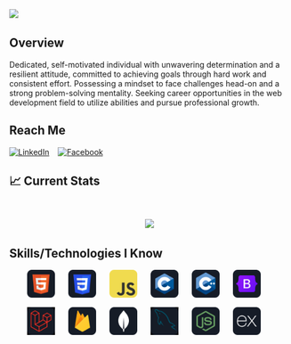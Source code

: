 

<a align="center" href="https://www.linkedin.com/in/shahoriarniloy/">
<img src="https://i.ibb.co/LP7JGD3/Abstract-Slide-1.png" />
</a>


## Overview

Dedicated, self-motivated individual with unwavering determination and a resilient attitude, committed to achieving goals through hard work and consistent effort. Possessing a mindset to face challenges head-on and a strong problem-solving mentality. Seeking career opportunities in the web development field to utilize abilities and pursue professional growth.


## Reach Me

[![LinkedIn](https://img.icons8.com/color/48/000000/linkedin.png)](https://www.linkedin.com/in/shahoriarniloy/)
&nbsp;&nbsp;
[![Facebook](https://img.icons8.com/color/48/000000/facebook.png)](https://www.facebook.com/shahoriarniloy)

## :chart_with_upwards_trend: Current Stats

<br />
<p align="center">
  <img width="60%" src="https://github-readme-streak-stats.herokuapp.com?user=shahoriarniloy&theme=react&hide_border=true&background=0D1117&stroke=0D1117&fire=FF1CF7&sideLabels=00F0FF&currStreakNum=FF1CF7&ring=FF1CF7&currStreakLabel=FF1CF7&sideNums=00F0FF" />
</p>



## Skills/Technologies I Know
<p align="center">
  <img src="https://github.com/shahoriarniloy/shahoriarniloy/blob/main/icons/HTML.png" alt="HTML5" title="HTML5" width="50" height="50" style="margin-right: 20px;" />
  <img src="https://github.com/shahoriarniloy/shahoriarniloy/blob/main/icons/css.png" alt="CSS3" title="CSS3" width="50" height="50" style="margin-right: 20px;" />
  <img src="https://github.com/shahoriarniloy/shahoriarniloy/blob/main/icons/JavaScript.png" alt="JavaScript" title="JavaScript" width="50" height="50" style="margin-right: 20px;" />
  <img src="https://github.com/shahoriarniloy/shahoriarniloy/blob/main/icons/c.png" alt="C" title="C" width="50" height="50" style="margin-right: 20px;" />
  <img src="https://github.com/shahoriarniloy/shahoriarniloy/blob/main/icons/cpp.png" alt="C++" title="C++" width="50" height="50" style="margin-right: 20px;" />
  <img src="https://github.com/shahoriarniloy/shahoriarniloy/blob/main/icons/Bootsrap.png" alt="Bootstrap" title="Bootstrap" width="50" height="50" style="margin-right: 20px;" />
</p>

<p align="center">
   <img src="https://github.com/shahoriarniloy/shahoriarniloy/blob/main/icons/Laravel.png" alt="HTML5" title="HTML5" width="50" height="50" style="margin-right: 20px;" />
  <img src="https://github.com/shahoriarniloy/shahoriarniloy/blob/main/icons/firebase.png" alt="CSS3" title="CSS3" width="50" height="50" style="margin-right: 20px;" />
  <img src="https://github.com/shahoriarniloy/shahoriarniloy/blob/main/icons/mongo.png" alt="JavaScript" title="JavaScript" width="50" height="50" style="margin-right: 20px;" />
  <img src="https://github.com/shahoriarniloy/shahoriarniloy/blob/main/icons/MySQL.png" alt="C" title="C" width="50" height="50" style="margin-right: 20px;" />
  <img src="https://github.com/shahoriarniloy/shahoriarniloy/blob/main/icons/node.png" alt="C++" title="C++" width="50" height="50" style="margin-right: 20px;" />
  <img src="https://github.com/shahoriarniloy/shahoriarniloy/blob/main/icons/express.png" alt="Bootstrap" title="Bootstrap" width="50" height="50" style="margin-right: 20px;" />
</p>

